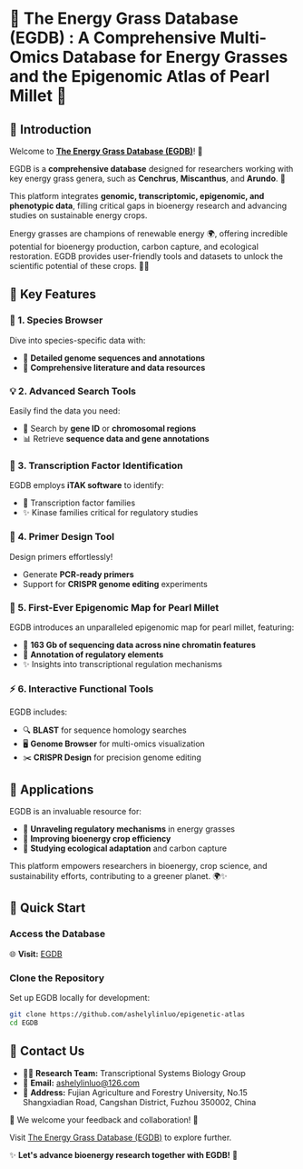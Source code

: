 # 🌱 The Energy Grass Database (EGDB) : A Comprehensive Multi-Omics Database for Energy Grasses and the Epigenomic Atlas of Pearl Millet 🌾

## 🌟 Introduction
Welcome to **[The Energy Grass Database (EGDB)](https://engrass.juncaodb.cn/)**! 🎉  

EGDB is a **comprehensive database** designed for researchers working with key energy grass genera, such as **Cenchrus**, **Miscanthus**, and **Arundo**. 🌾  

This platform integrates **genomic, transcriptomic, epigenomic, and phenotypic data**, filling critical gaps in bioenergy research and advancing studies on sustainable energy crops.

Energy grasses are champions of renewable energy 🌍, offering incredible potential for bioenergy production, carbon capture, and ecological restoration. EGDB provides user-friendly tools and datasets to unlock the scientific potential of these crops. 🌱✨  

## 🌟 Key Features

### 🔎 1. Species Browser
Dive into species-specific data with:  
- 🌿 **Detailed genome sequences and annotations**  
- 📜 **Comprehensive literature and data resources**  

### 💡 2. Advanced Search Tools
Easily find the data you need:  
- 🌟 Search by **gene ID** or **chromosomal regions**  
- 📊 Retrieve **sequence data and gene annotations**  

### 🌼 3. Transcription Factor Identification
EGDB employs **iTAK software** to identify:  
- 🧬 Transcription factor families  
- ✨ Kinase families critical for regulatory studies  

### 🧪 4. Primer Design Tool
Design primers effortlessly!  
- Generate **PCR-ready primers**  
- Support for **CRISPR genome editing** experiments  

### 🔬 5. First-Ever Epigenomic Map for Pearl Millet
EGDB introduces an unparalleled epigenomic map for pearl millet, featuring:  
- 📂 **163 Gb of sequencing data across nine chromatin features**  
- 🧬 **Annotation of regulatory elements**  
- ✨ Insights into transcriptional regulation mechanisms  

### ⚡ 6. Interactive Functional Tools
EGDB includes:  
- 🔍 **BLAST** for sequence homology searches  
- 🖥️ **Genome Browser** for multi-omics visualization  
- ✂️ **CRISPR Design** for precision genome editing  

## 🌟 Applications
EGDB is an invaluable resource for:  
- 🌾 **Unraveling regulatory mechanisms** in energy grasses  
- 🌟 **Improving bioenergy crop efficiency**  
- 🌱 **Studying ecological adaptation** and carbon capture  

This platform empowers researchers in bioenergy, crop science, and sustainability efforts, contributing to a greener planet. 🌍✨  

## 🚀 Quick Start

### Access the Database
🌐 **Visit:** [EGDB](https://engrass.juncaodb.cn/)  

### Clone the Repository
Set up EGDB locally for development:  
```bash
git clone https://github.com/ashelylinluo/epigenetic-atlas
cd EGDB
```



## 💌 Contact Us
- 👩‍🔬 **Research Team:** Transcriptional Systems Biology Group  
- 📧 **Email:** ashelylinluo@126.com  
- 📍 **Address:** Fujian Agriculture and Forestry University, No.15 Shangxiadian Road, Cangshan District, Fuzhou 350002, China  

🌱 We welcome your feedback and collaboration! 💬  

Visit [The Energy Grass Database (EGDB)](https://engrass.juncaodb.cn/) to explore further.  

✨ **Let's advance bioenergy research together with EGDB!** 🚀

